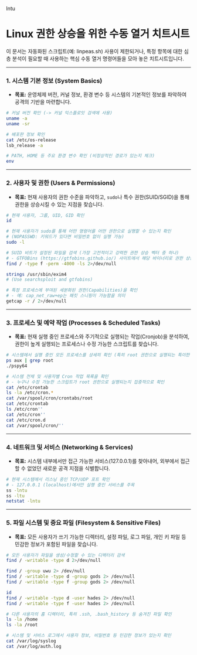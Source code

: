 lntu
# Linux 권한 상승을 위한 수동 열거 치트시트

이 문서는 자동화된 스크립트(예: linpeas.sh) 사용이 제한되거나, 특정 항목에 대한 심층 분석이 필요할 때 사용하는 핵심 수동 열거 명령어들을 모아 놓은 치트시트입니다.

---

### **1. 시스템 기본 정보 (System Basics)**

- **목표:** 운영체제 버전, 커널 정보, 환경 변수 등 시스템의 기본적인 정보를 파악하여 공격의 기반을 마련합니다.

```bash title="커널 및 OS 정보 확인"
# 커널 버전 확인 (-> 커널 익스플로잇 검색에 사용)
uname -a
uname -sr

# 배포판 정보 확인
cat /etc/os-release
lsb_release -a
```

```bash title="환경 변수 확인"
# PATH, HOME 등 주요 환경 변수 확인 (비정상적인 경로가 있는지 체크)
env
```

---


### **2. 사용자 및 권한 (Users & Permissions)**

- **목표:** 현재 사용자의 권한 수준을 파악하고, `sudo`나 특수 권한(SUID/SGID)을 통해 권한을 상승시킬 수 있는 지점을 찾습니다.

```bash title="현재 사용자 정보"
# 현재 사용자, 그룹, UID, GID 확인
id
```

```bash title="Sudo 권한 확인"
# 현재 사용자가 sudo를 통해 어떤 명령어를 어떤 권한으로 실행할 수 있는지 확인
# (NOPASSWD: 키워드가 있다면 비밀번호 없이 실행 가능)
sudo -l
```

```bash title="SUID/SGID 파일 검색"
# SUID 비트가 설정된 파일을 검색 (가장 고전적이고 강력한 권한 상승 벡터 중 하나)
# - GTFOBins (https://gtfobins.github.io/) 사이트에서 해당 바이너리로 권한 상승이 가능한지 확인
find / -type f -perm -4000 -ls 2>/dev/null

strings /usr/sbin/exim4
# (Use searchsploit and gtfobins)
```

```bash title="Capabilities 확인"
# 특정 프로세스에 부여된 세분화된 권한(Capabilities)을 확인
# - 예: cap_net_raw+ep는 패킷 스니핑이 가능함을 의미
getcap -r / 2>/dev/null
```

---


### **3. 프로세스 및 예약 작업 (Processes & Scheduled Tasks)**

- **목표:** 현재 실행 중인 프로세스와 주기적으로 실행되는 작업(Cronjob)을 분석하여, 권한이 높게 실행되는 프로세스나 수정 가능한 스크립트를 찾습니다.

```bash title="실행 중인 프로세스 확인"
# 시스템에서 실행 중인 모든 프로세스를 상세히 확인 (특히 root 권한으로 실행되는 특이한 프로세스)
ps aux | grep root
./pspy64
```

```bash title="Cron 작업 확인"
# 시스템 전체 및 사용자별 Cron 작업 목록을 확인
# - 누구나 수정 가능한 스크립트가 root 권한으로 실행되는지 집중적으로 확인
cat /etc/crontab
ls -la /etc/cron.*
cat /var/spool/cron/crontabs/root
cat /etc/crontab
ls /etc/cron''
cat /etc/cron''
cat /etc/cron.d
cat /var/spool/cron/''
```

---

### **4. 네트워크 및 서비스 (Networking & Services)**

- **목표:** 시스템 내부에서만 접근 가능한 서비스(127.0.0.1)를 찾아내어, 외부에서 접근할 수 없었던 새로운 공격 지점을 식별합니다.

```bash title="내부 리스닝 포트 확인"
# 현재 시스템에서 리스닝 중인 TCP/UDP 포트 확인
# - 127.0.0.1 (localhost)에서만 실행 중인 서비스를 주목
ss -lntu
ss -ltu
netstat -lntu
```

---


### **5. 파일 시스템 및 중요 파일 (Filesystem & Sensitive Files)**

- **목표:** 모든 사용자가 쓰기 가능한 디렉터리, 설정 파일, 로그 파일, 개인 키 파일 등 민감한 정보가 포함된 파일을 찾습니다.

```bash title="World-Writable 디렉터리 검색"
# 모든 사용자가 파일을 생성/수정할 수 있는 디렉터리 검색
find / -writable -type d 2>/dev/null
```

```bash title="Check files owned by group"
find / -group uwu 2> /dev/null
find / -writable -type d -group gods 2> /dev/null
find / -writable -type f -group gods 2> /dev/null
```

```bash title="Check files owned by user"
id
find / -writable -type d -user hades 2> /dev/null
find / -writable -type f -user hades 2> /dev/null
```

```bash title="홈 디렉터리 확인"
# 다른 사용자의 홈 디렉터리, 특히 .ssh, .bash_history 등 숨겨진 파일 확인
ls -la /home
ls -la /root
```

```bash title="로그 파일 확인"
# 시스템 및 서비스 로그에서 사용자 정보, 비밀번호 등 민감한 정보가 있는지 확인
cat /var/log/syslog
cat /var/log/auth.log
```

